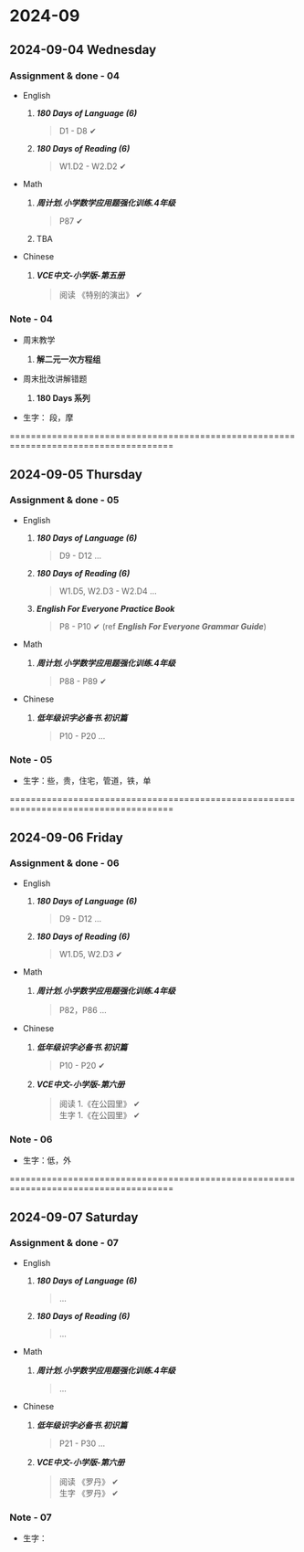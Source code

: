 # 2024-09

## 2024-09-04 Wednesday

### Assignment & done - 04

- English
  1. _**180 Days of Language (6)**_
     > D1 - D8 ✔

  2. _**180 Days of Reading (6)**_
     > W1.D2 - W2.D2 ✔

- Math
  1. _**周计划.小学数学应用题强化训练.4年级**_
     > P87 ✔

  2. TBA

- Chinese
  1. _**VCE中文-小学版-第五册**_
     > 阅读 《特别的演出》 ✔

### Note - 04

- 周末教学
  1. **解二元一次方程组**

- 周末批改讲解错题
  1. **180 Days 系列**

- 生字： 段，摩

=====================================================================================

## 2024-09-05 Thursday

### Assignment & done - 05

- English
  1. _**180 Days of Language (6)**_
     > D9 - D12 ...

  2. _**180 Days of Reading (6)**_
     > W1.D5, W2.D3 - W2.D4 ...

  3. _**English For Everyone Practice Book**_
     > P8 - P10 ✔ (ref _**English For Everyone Grammar Guide**_)

- Math
  1. _**周计划.小学数学应用题强化训练.4年级**_
     > P88 - P89 ✔

- Chinese
  1. _**低年级识字必备书.初识篇**_
     > P10 - P20 ...

### Note - 05

- 生字：些，贵，住宅，管道，铁，单

=====================================================================================

## 2024-09-06 Friday

### Assignment & done - 06

- English
  1. _**180 Days of Language (6)**_
     > D9 - D12 ...

  2. _**180 Days of Reading (6)**_
     > W1.D5, W2.D3 ✔

- Math
  1. _**周计划.小学数学应用题强化训练.4年级**_
     > P82，P86 ...

- Chinese
  1. _**低年级识字必备书.初识篇**_
     > P10 - P20 ✔

  2. _**VCE中文-小学版-第六册**_
     > 阅读 1.《在公园里》 ✔\
     > 生字 1.《在公园里》 ✔

### Note - 06

- 生字：低，外

=====================================================================================

## 2024-09-07 Saturday

### Assignment & done - 07

- English
  1. _**180 Days of Language (6)**_
     > ...

  2. _**180 Days of Reading (6)**_
     > ...

- Math
  1. _**周计划.小学数学应用题强化训练.4年级**_
     > ...

- Chinese
  1. _**低年级识字必备书.初识篇**_
     > P21 - P30 ...

  2. _**VCE中文-小学版-第六册**_
     > 阅读 《罗丹》 ✔\
     > 生字 《罗丹》 ✔

### Note - 07

- 生字：
